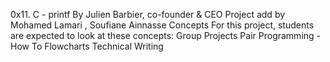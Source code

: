 0x11. C - printf
By Julien Barbier, co-founder & CEO
Project add by Mohamed Lamari , Soufiane Ainnasse
Concepts
For this project, students are expected to look at these concepts:
Group Projects
Pair Programming - How To
Flowcharts
Technical Writing
